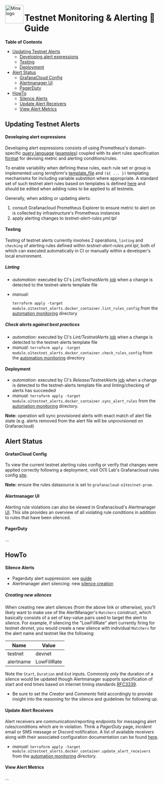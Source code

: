 <p><img src="https://storage.googleapis.com/coda-charts/Mina_Icon_Secondary_RGB_Black.png" alt="Mina logo" title="mina" align="left" height="60" /></p>

# Testnet Monitoring & Alerting :fire_engine: Guide

**Table of Contents**
- [Updating Testnet Alerts](#update-testnet-alerts)
    - [Developing alert expressions](#developling)
    - [Testing](#testing)
    - [Deployment](#deployment)
- [Alert Status](#alert-status)
    - [GrafanaCloud Config](#grafancloud-config)
    - [Alertmanager UI](#alertmanager-ui)
    - [PagerDuty](#pagerduty)
- [HowTo](#howto)
    - [Silence Alerts](#silence-alerts)
    - [Update Alert Receivers](#alert-receivers)
    - [View Alert Metrics](#alert-metrics)

## Updating Testnet Alerts

#### Developing alert expressions

Developing alert expressions consists of using Prometheus's domain-specific [query language](https://prometheus.io/docs/prometheus/latest/querying/basics/) ([examples](https://prometheus.io/docs/prometheus/latest/querying/examples/)) coupled with its alert rules specification [format](https://prometheus.io/docs/prometheus/latest/configuration/alerting_rules/) for devising metric and alerting conditions/rules.

To enable variability when defining these rules, each rule set or group is implemented using *terraform*'s [template_file](https://registry.terraform.io/providers/hashicorp/template/latest/docs/data-sources/file) and `(${ ... })` templating mechanisms for including variable substition where appropriate. A standard set of such testnet alert rules based on templates is defined [here](https://github.com/MinaProtocol/mina/blob/develop/automation/terraform/modules/testnet-alerts/templates/testnet-alert-rules.yml.tpl#L6) and should be edited when adding rules to be applied to all testnets.

Generally, when adding or updating alerts:
1. consult Grafanacloud Prometheus Explorer to ensure metric to alert on is collected by infrastructure's Prometheus instances
1. apply alerting changes to *testnet-alert-rules.yml.tpl*

#### Testing

Testing of testnet alerts currently involves 2 operations, `linting` and `checking` of alerting rules defined within *testnet-alert-rules.yml.tpl*, both of which can executed automatically in CI or manually within a developer's local environment.

##### Linting

* *automation:* executed by CI's *Lint/TestnetAlerts* [job](https://github.com/MinaProtocol/mina/blob/develop/buildkite/src/Jobs/Lint/TestnetAlerts.dhall) when a change is detected to the testnet-alerts template file
* *manual:*

    `terraform apply -target module.o1testnet_alerts.docker_container.lint_rules_config` from the [automation monitoring](https://github.com/MinaProtocol/mina/tree/develop/automation/terraform/monitoring) directory

##### Check alerts against best practices

* *automation:* executed by CI's *Lint/TestnetAlerts* [job](https://github.com/MinaProtocol/mina/blob/develop/buildkite/src/Jobs/Lint/TestnetAlerts.dhall) when a change is detected to the testnet-alerts template file
* *manual:*
    `terraform apply -target module.o1testnet_alerts.docker_container.check_rules_config` from the [automation monitoring](https://github.com/MinaProtocol/mina/tree/develop/automation/terraform/monitoring) directory

#### Deployment

* *automation:* executed by CI's *Release/TestnetAlerts* [job](https://github.com/MinaProtocol/mina/blob/develop/buildkite/src/Jobs/Lint/TestnetAlerts.dhall) when a change is detected to the testnet-alerts template file and linting/checking of alerts has succeeded
* *manual:*
    `terraform apply -target module.o1testnet_alerts.docker_container.sync_alert_rules` from the [automation monitoring](https://github.com/MinaProtocol/mina/tree/develop/automation/terraform/monitoring) directory.

**Note:** operation will sync provisioned alerts with exact match of alert file state (e.g. alerts removed from the alert file will be unprovisioned on Grafanacloud)

## Alert Status

#### GrafanCloud Config

To view the current testnet alerting rules config or verify that changes were applied correctly following a deployment, visit O(1) Lab's Grafanacloud rules config [site](https://o1testnet.grafana.net/a/grafana-alerting-ui-app/?tab=rules&rulessource=grafanacloud-o1testnet-prom).

**Note:** ensure the rules datasource is set to `grafanacloud-o1testnet-prom`. 

#### Alertmanager UI

Alerting rule violations can also be viewed in Grafanacloud's Alertmanager [UI](https://alertmanager-us-central1.grafana.net/alertmanager/#/alerts). This site provides an overview of all violating rule conditions in addition to rules that have been silenced. 

#### PagerDuty

...

## HowTo

#### Silence Alerts

* Pagerduty alert suppression: see [guide](https://support.pagerduty.com/docs/event-management#suppressing-alerts)
* Alertmanager alert silencing: new [silence creation](https://alertmanager-us-central1.grafana.net/alertmanager/#/silences/new)

##### Creating new silences

When creating new alert silences (from the above link or otherwise), you'll likely want to make use of the AlertManager's `Matchers` construct, which basically consists of a set of key-value pairs used to target the alert to silence. For example, if silencing the "LowFillRate" alert currently firing for testnet *devnet*, you would create a new silence with individual `Matchers` for the alert name and testnet like the following:

| Name | Value|
| ------------- | ------------- |
| testnet  | devnet  | 
| alertname  | LowFillRate  |

Note the `Start`, `Duration` and `End` inputs. Commonly only the duration of a silence would be updated though Alertmanager supports specification of start and end times based on internet timing standards [RFC3339](https://xml2rfc.tools.ietf.org/public/rfc/html/rfc3339.html#anchor14).

* Be sure to set the *Creator* and *Comments* field accordingly to provide insight into the reasoning for the silence and guidelines for following up.

#### Update Alert Receivers

Alert receivers are communication/reporting endpoints for messaging alert rules/conditions which are in violation. Think a *PagerDuty* page, *incident* email or SMS message or Discord notification. A list of available receivers along with their associated configuration documentation can be found [here](https://prometheus.io/docs/alerting/latest/configuration/).

* *manual:*
    `terraform apply -target module.o1testnet_alerts.docker_container.update_alert_receivers` from the [automation monitoring](https://github.com/MinaProtocol/mina/tree/develop/automation/terraform/monitoring) directory.

#### View Alert Metrics

...